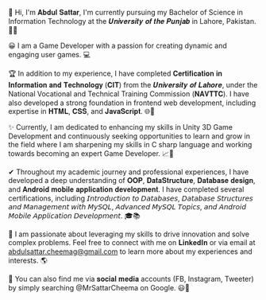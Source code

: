 👋  Hi, I'm 𝐀𝐛𝐝𝐮𝐥 𝐒𝐚𝐭𝐭𝐚𝐫, I'm currently pursuing my Bachelor of Science in Information Technology at the 𝑼𝒏𝒊𝒗𝒆𝒓𝒔𝒊𝒕𝒚 𝒐𝒇 𝒕𝒉𝒆 𝑷𝒖𝒏𝒋𝒂𝒃 in Lahore, Pakistan. 👨‍🎓

😀 I am a Game Developer with a passion for creating dynamic and engaging user games. 💻

🏆 In addition to my experience, I have completed 𝐂𝐞𝐫𝐭𝐢𝐟𝐢𝐜𝐚𝐭𝐢𝐨𝐧 𝐢𝐧 𝐈𝐧𝐟𝐨𝐫𝐦𝐚𝐭𝐢𝐨𝐧 𝐚𝐧𝐝 𝐓𝐞𝐜𝐡𝐧𝐨𝐥𝐨𝐠𝐲 (𝐂𝐈𝐓) from the 𝑼𝒏𝒊𝒗𝒆𝒓𝒔𝒊𝒕𝒚 𝒐𝒇 𝑳𝒂𝒉𝒐𝒓𝒆, under the National Vocational and Technical Training Commission (𝐍𝐀𝐕𝐓𝐓𝐂). I have also developed a strong foundation in frontend web development, including expertise in 𝐇𝐓𝐌𝐋, 𝐂𝐒𝐒, and 𝐉𝐚𝐯𝐚𝐒𝐜𝐫𝐢𝐩𝐭. 🌐🚀

✨ Currently, I am dedicated to enhancing my skills in Unity 3D Game Development and continuously seeking opportunities to learn and grow in the field where I am sharpening my skills in C sharp language and working towards becoming an expert Game Developer. 📈🤖

✔ Throughout my academic journey and professional experiences, I have developed a deep understanding of 𝐎𝐎𝐏, 𝐃𝐚𝐭𝐚𝐒𝐭𝐫𝐮𝐜𝐭𝐮𝐫𝐞, 𝐃𝐚𝐭𝐚𝐛𝐚𝐬𝐞 𝐝𝐞𝐬𝐢𝐠𝐧, and 𝐀𝐧𝐝𝐫𝐨𝐢𝐝 𝐦𝐨𝐛𝐢𝐥𝐞 𝐚𝐩𝐩𝐥𝐢𝐜𝐚𝐭𝐢𝐨𝐧 𝐝𝐞𝐯𝐞𝐥𝐨𝐩𝐦𝐞𝐧𝐭. I have completed several certifications, including 𝘐𝘯𝘵𝘳𝘰𝘥𝘶𝘤𝘵𝘪𝘰𝘯 𝘵𝘰 𝘋𝘢𝘵𝘢𝘣𝘢𝘴𝘦𝘴, 𝘋𝘢𝘵𝘢𝘣𝘢𝘴𝘦 𝘚𝘵𝘳𝘶𝘤𝘵𝘶𝘳𝘦𝘴 𝘢𝘯𝘥 𝘔𝘢𝘯𝘢𝘨𝘦𝘮𝘦𝘯𝘵 𝘸𝘪𝘵𝘩 𝘔𝘺𝘚𝘘𝘓, 𝘈𝘥𝘷𝘢𝘯𝘤𝘦𝘥 𝘔𝘺𝘚𝘘𝘓 𝘛𝘰𝘱𝘪𝘤𝘴, 𝘢𝘯𝘥 𝘈𝘯𝘥𝘳𝘰𝘪𝘥 𝘔𝘰𝘣𝘪𝘭𝘦 𝘈𝘱𝘱𝘭𝘪𝘤𝘢𝘵𝘪𝘰𝘯 𝘋𝘦𝘷𝘦𝘭𝘰𝘱𝘮𝘦𝘯𝘵. 🎓📚

🙌 I am passionate about leveraging my skills to drive innovation and solve complex problems. Feel free to connect with me on 𝐋𝐢𝐧𝐤𝐞𝐝𝐈𝐧 or via email at abdulsattar.cheemag@gmail.com to learn more about my experiences and interests. 🌎

🤝 You can also find me via 𝐬𝐨𝐜𝐢𝐚𝐥 𝐦𝐞𝐝𝐢𝐚 accounts (FB, Instagram, Tweeter) by simply searching @MrSattarCheema on Google. 😃📱
